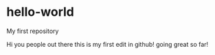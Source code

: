 # hello-world
My first repository

Hi you people out there
this is my first edit in github!
going great so far! 
